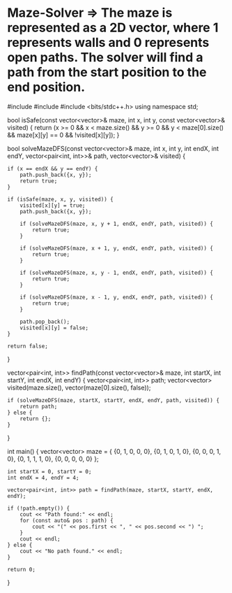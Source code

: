 # Maze-Solver => The maze is represented as a 2D vector, where 1 represents walls and 0 represents open paths. The solver will find a path from the start position to the end position.

#include <iostream>
#include <vector>
#include <bits/stdc++.h>
using namespace std;

bool isSafe(const vector<vector<int>>& maze, int x, int y, const vector<vector<bool>>& visited) {
    return (x >= 0 && x < maze.size() && y >= 0 && y < maze[0].size() && maze[x][y] == 0 && !visited[x][y]);
}

bool solveMazeDFS(const vector<vector<int>>& maze, int x, int y, int endX, int endY, vector<pair<int, int>>& path, vector<vector<bool>>& visited) {
    
    if (x == endX && y == endY) {
        path.push_back({x, y});
        return true;
    }

    if (isSafe(maze, x, y, visited)) {
        visited[x][y] = true;
        path.push_back({x, y});

        if (solveMazeDFS(maze, x, y + 1, endX, endY, path, visited)) {
            return true;
        }
       
        if (solveMazeDFS(maze, x + 1, y, endX, endY, path, visited)) {
            return true;
        }
       
        if (solveMazeDFS(maze, x, y - 1, endX, endY, path, visited)) {
            return true;
        }
       
        if (solveMazeDFS(maze, x - 1, y, endX, endY, path, visited)) {
            return true;
        }

        path.pop_back();
        visited[x][y] = false;
    }

    return false;
}

vector<pair<int, int>> findPath(const vector<vector<int>>& maze, int startX, int startY, int endX, int endY) {
    vector<pair<int, int>> path;
    vector<vector<bool>> visited(maze.size(), vector<bool>(maze[0].size(), false));

    if (solveMazeDFS(maze, startX, startY, endX, endY, path, visited)) {
        return path;
    } else {
        return {}; 
    }
}

int main() {
    vector<vector<int>> maze = {
        {0, 1, 0, 0, 0},
        {0, 1, 0, 1, 0},
        {0, 0, 0, 1, 0},
        {0, 1, 1, 1, 0},
        {0, 0, 0, 0, 0}
    };

    int startX = 0, startY = 0;
    int endX = 4, endY = 4;

    vector<pair<int, int>> path = findPath(maze, startX, startY, endX, endY);

    if (!path.empty()) {
        cout << "Path found:" << endl;
        for (const auto& pos : path) {
            cout << "(" << pos.first << ", " << pos.second << ") ";
        }
        cout << endl;
    } else {
        cout << "No path found." << endl;
    }

    return 0;
}
